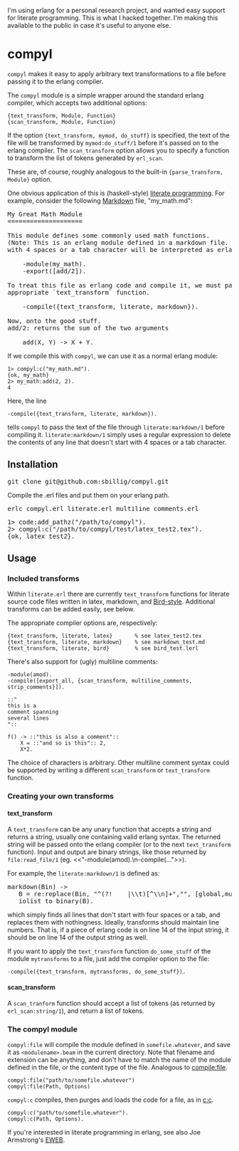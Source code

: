 I'm using erlang for a personal research project, and wanted easy support for literate programming.  This is what I hacked together.  I'm making this available to the public in case it's useful to anyone else.

compyl
======

`compyl` makes it easy to apply arbitrary text transformations to a file before passing it to the erlang compiler.

The `compyl` module is a simple wrapper around the standard erlang compiler, which accepts two additional options:

	{text_transform, Module, Function}
	{scan_transform, Module, Function}

If the option `{text_transform, mymod, do_stuff}` is specified, the text of the file will be transformed by `mymod:do_stuff/1` before it's passed on to the erlang compiler.  The `scan_transform` option allows you to specify a function to transform the list of tokens generated by `erl_scan`.

These are, of course, roughly analogous to the built-in `{parse_transform, Module}` option.

One obvious application of this is (haskell-style) [literate programming][1].  For example, consider the following [Markdown][3] file, "my_math.md":

<pre>
My Great Math Module
====================

This module defines some commonly used math functions.
(Note: This is an erlang module defined in a markdown file.  Any line prefixed 
with 4 spaces or a tab character will be interpreted as erlang code.)

	-module(my_math).
	-export([add/2]).

To treat this file as erlang code and compile it, we must pass it through the 
appropriate `text_transform` function.

	-compile({text_transform, literate, markdown}).

Now, onto the good stuff.
add/2: returns the sum of the two arguments

	add(X, Y) -> X + Y.
</pre>
If we compile this with `compyl`, we can use it as a normal erlang module:

	1> compyl:c("my_math.md").
	{ok, my_math}
	2> my_math:add(2, 2).
	4

Here, the line

	-compile({text_transform, literate, markdown}).

tells `compyl` to pass the text of the file through `literate:markdown/1` before compiling it.  `literate:markdown/1` simply uses a regular expression to delete the contents of any line that doesn't start with 4 spaces or a tab character.

## Installation

<pre>
git clone git@github.com:sbillig/compyl.git
</pre>
Compile the .erl files and put them on your erlang path.
<pre>
erlc compyl.erl literate.erl multiline_comments.erl
</pre>
<pre>
1> code:add_pathz("/path/to/compyl").
2> compyl:c("/path/to/compyl/test/latex_test2.tex").
{ok, latex_test2}.
</pre>

## Usage

### Included transforms

Within `literate.erl` there are currently `text_transform` functions for literate source code files written in latex, markdown, and [Bird-style][3].  Additional transforms can be added easily, see below.

The appropriate compiler options are, respectively:

	{text_transform, literate, latex}		% see latex_test2.tex
	{text_transform, literate, markdown}	% see markdown_test.md
	{text_transform, literate, bird}		% see bird_test.lerl

There's also support for (ugly) multiline comments:

	-module(amod).
	-compile([export_all, {scan_transform, multiline_comments, strip_comments}]).
	
	::"
	this is a 
	comment spanning
	several lines
	"::
	
	f() -> ::"this is also a comment"::
		X = ::"and so is this":: 2,
		X*2.

The choice of characters is arbitrary.  Other multiline comment syntax could be supported by writing a different `scan_transform` or `text_transform` function.

### Creating your own transforms

#### text_transform

A `text_transform` can be any unary function that accepts a string and returns a string, usually one containing valid erlang syntax. The returned string will be passed onto the erlang compiler (or to the next `text_transform` function). Input and output are binary strings, like those returned by `file:read_file/1` (eg.  <<"-module(amod).\n-compile(...">>).

For example, the `literate:markdown/1` is defined as:
<pre>
markdown(Bin) ->
   B = re:replace(Bin, "^(?!    |\\t)[^\\n]+","", [global,multiline]),
   iolist_to_binary(B).
</pre>
which simply finds all lines that don't start with four spaces or a tab, and replaces them with nothingness.  Ideally, transforms should maintain line numbers.  That is, if a piece of erlang code is on line 14 of the input string, it should be on line 14 of the output string as well.

If you want to apply the `text_transform` function `do_some_stuff` of the module `mytransforms` to a file, just add the compiler option to the file:

	-compile({text_transform, mytransforms, do_some_stuff}).

#### scan_transform

A `scan_tranform` function should accept a list of tokens (as returned by `erl_scan:string/1`), and return a list of tokens.

### The compyl module

`compyl:file` will compile the module defined in `somefile.whatever`, and save it as `<modulename>.beam` in the current directory.  Note that filename and extension can be anything, and don't have to match the name of the module defined in the file, or the content type of the file.  Analogous to [compile:file][5].

	compyl:file("path/to/somefile.whatever")
	compyl:file(Path, Options)

`compyl:c` compiles, then purges and loads the code for a file, as in [c:c][6].

	compyl:c("path/to/somefile.whatever").
	compyl:c(Path, Options).


If you're interested in literate programming in erlang, see also Joe Armstrong's [EWEB][7].


[1]: http://www.haskell.org/haskellwiki/Literate_programming
[2]: http://daringfireball.net/projects/markdown/basics
[3]: http://www.haskell.org/haskellwiki/Literate_programming#Bird_Style
[4]: http://www.erlang.org/doc/man/erl_id_trans.html
[5]: http://www.erlang.org/doc/man/compile.html
[6]: http://www.erlang.org/doc/man/c.html
[7]: http://www.sics.se/~joe/ericsson/literate/literate.html